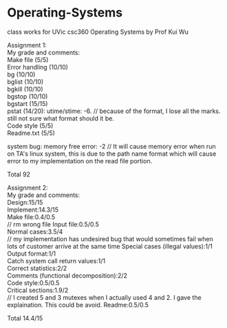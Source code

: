 # Operating-Systems
class works for UVic csc360 Operating Systems by Prof Kui Wu

Assignment 1:<br>
My grade and comments:<br>
Make file (5/5)<br>
Error handling (10/10)<br>
bg (10/10)<br>
bglist (10/10)<br>
bgkill (10/10)<br>
bgstop (10/10)<br>
bgstart (15/15)<br>
pstat (14/20): utime/stime: -6. // because of the format, I lose all the marks. still not sure what format should it be.<br>
Code style (5/5)<br>
Readme.txt (5/5)<br>

system bug: memory free error: -2 // It will cause memory error when run on TA's linux system, this is due to the path name format which will cause error to my implementation on the read file portion.

Total 92

Assignment 2:<br>
My grade and comments:<br>
Design:15/15<br>
Implement:14.3/15<br>
Make file:0.4/0.5<br> // rm wrong file
Input file:0.5/0.5<br>
Normal cases:3.5/4<br> // my implementation has undesired bug that would sometimes fail when lots of customer arrive at the same time
Special cases (illegal values):1/1<br>
Output format:1/1<br>
Catch system call return values:1/1<br>
Correct statistics:2/2<br>
Comments (functional decomposition):2/2<br>
Code style:0.5/0.5<br>
Critical sections:1.9/2<br> // I created 5 and 3 mutexes when I actually used 4 and 2. I gave the explaination. This could be avoid.
Readme:0.5/0.5<br>

Total 14.4/15
